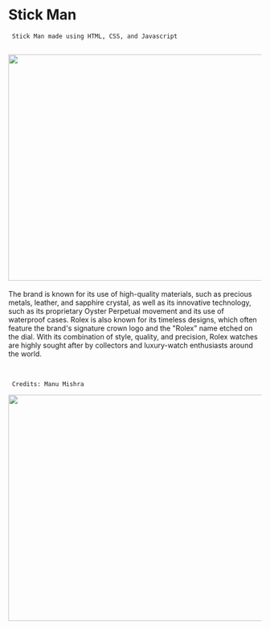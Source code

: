 # Stick Man
``` Stick Man made using HTML, CSS, and Javascript```

<div align="left" >
  <h2> <img src = "https://github.com/manumishra12/Rolex-Website/blob/main/Rolex%20Watch%20.gif" width = 800px height=450px> </h2>
</div>


<p>
The brand is known for its use of high-quality materials, such as precious metals, leather, and sapphire crystal, as well as its innovative technology, such as its proprietary Oyster Perpetual movement and its use of waterproof cases. Rolex is also known for its timeless designs, which often feature the brand's signature crown logo and the "Rolex" name etched on the dial. With its combination of style, quality, and precision, Rolex watches are highly sought after by collectors and luxury-watch enthusiasts around the world.
</p>





 <br>                     

``` Credits: Manu Mishra```

<div float="right" width="400">
  <img align="left" height="450" width="800" src="Thumbnail.png">
</div>

<br>




